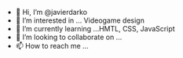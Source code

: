 - 👋 Hi, I’m @javierdarko
- 👀 I’m interested in ... Videogame design
- 🌱 I’m currently learning ...HMTL, CSS, JavaScript
- 💞️ I’m looking to collaborate on ...
- 📫 How to reach me ...

<!---
javierdarko/javierdarko is a ✨ special ✨ repository because its `README.md` (this file) appears on your GitHub profile.
You can click the Preview link to take a look at your changes.
--->
